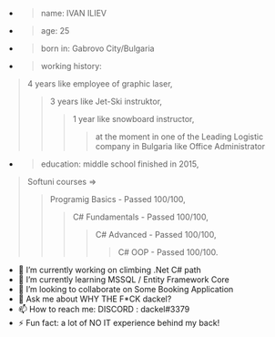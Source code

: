- >name: IVAN ILIEV
- >age: 25
- >born in: Gabrovo City/Bulgaria
- >working history: 
>4 years like employee of graphic laser,
>>3 years like Jet-Ski instruktor,
>>>1 year like snowboard instructor,
>>>>at the moment in one of the Leading Logistic company in Bulgaria like Office Administrator
- >education: 
middle school finished in 2015,
>Softuni courses
 =>
 >>Programig Basics - Passed 100/100,
 >>>C# Fundamentals - Passed 100/100,
 >>>>C# Advanced - Passed 100/100,
 >>>>>C# OOP - Passed 100/100.
 
- 🔭 I’m currently working on climbing .Net C# path
- 🌱 I’m currently learning MSSQL / Entity Framework Core
- 👯 I’m looking to collaborate on Some Booking Application
- 💬 Ask me about WHY THE F*CK dackel?
- 📫 How to reach me: DISCORD : dackel#3379
- ⚡ Fun fact: a lot of NO IT experience behind my back!
